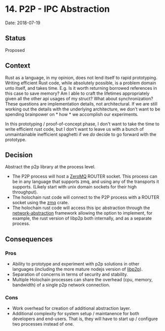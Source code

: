 # 14. P2P - IPC Abstraction

Date: 2018-07-19

## Status

Proposed

## Context

Rust as a language, in my opinion, does not lend itself to rapid prototyping. Writing efficient Rust code, while absolutely possible, is a problem domain unto itself, and takes time. E.g. Is it worth returning borrowed references in this case to save memory? Am I able to craft the lifetimes appropriately given all the other api usages of my struct? What about synchronization? These questions are implementation details, not architectural. If we are still working out the details with the underlying architecture, we don't want to be spending brainpower on * how * we accomplish our experiments.

In this prototyping / proof-of-concept phase, I don't want to take the time to write efficient rust code, but I don't want to leave us with a bunch of unmaintainable inefficient spaghetti if we *do* decide to go forward with the prototype.

## Decision

Abstract the p2p library at the process level.

- The P2P process will host a [ZeroMQ](http://zeromq.org/) ROUTER socket. This process can be in any language that supports zmq, and using any of the transports it supports. (Likely start with unix domain sockets for their high throughput).
- The holochain rust code will connect to the P2P process with a ROUTER socket using the [zmq](https://crates.io/crates/zmq) crate.
- The holochain rust code will access this ipc abstraction through the [network-abstraction](0007-abstraction-for-network-layer.md) framework allowing the option to implement, for example, the rust version of libp2p both internally, and as a separate process.

## Consequences

### Pros
* Ability to prototype and experiment with p2p solutions in other languages (including the more mature nodejs version of [libp2p](https://github.com/libp2p/js-libp2p)).
* Separation of concerns in terms of security and stability.
* Multiple Holochain processes can share the overhead (cpu, memory, bandwidth) of a single p2p network connection.

### Cons
* Work overhead for creation of additional abstraction layer.
* Additional complexity for system setup / maintanence for both developers and end-users. That is, they will have to start up / configure two processes instead of one.

